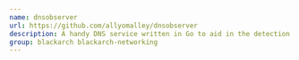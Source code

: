 ```yaml
---
name: dnsobserver
url: https://github.com/allyomalley/dnsobserver
description: A handy DNS service written in Go to aid in the detection of several types of blind vulnerabilities.
group: blackarch blackarch-networking
---
```

